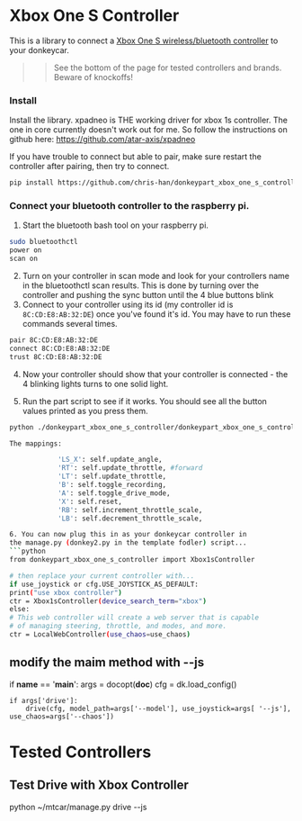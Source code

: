 
# Xbox One S Controller
This is a library to connect a [Xbox One S wireless/bluetooth controller](https://www.xbox.com/en-US/xbox-one/accessories/controllers/blue-wireless-controller) to your donkeycar.
 
 >> See the bottom of the page for tested controllers and brands. Beware of knockoffs!



### Install
Install the library.
xpadneo is THE working driver for xbox 1s controller. The one in core currently doesn't work out for me. So follow the instructions on github here:
https://github.com/atar-axis/xpadneo

If you have trouble to connect but able to pair, make sure restart the controller after pairing, then try to connect. 

```bash
pip install https://github.com/chris-han/donkeypart_xbox_one_s_controller
```


### Connect your bluetooth controller to the raspberry pi.
1. Start the bluetooth bash tool on your raspberry pi.
```bash
sudo bluetoothctl
power on
scan on
```

2. Turn on your controller in scan mode and look for your controllers name in the bluetoothctl scan results.  This is done by turning over the controller and pushing the sync button until the 4 blue buttons blink
3. Connect to your controller using its id (my controller id is `8C:CD:E8:AB:32:DE`) once you've found it's id. You may have to run these commands several times.
```bash
pair 8C:CD:E8:AB:32:DE
connect 8C:CD:E8:AB:32:DE
trust 8C:CD:E8:AB:32:DE
```
4. Now your controller should show that your controller is connected - the 4 blinking lights turns to one solid light.

5. Run the part script to see if it works. You should see all the button values printed as you press them.
```bash
python ./donkeypart_xbox_one_s_controller/donkeypart_xbox_one_s_controller/part.py log

The mappings:

            'LS_X': self.update_angle,
            'RT': self.update_throttle, #forward
            'LT': self.update_throttle,
            'B': self.toggle_recording,
            'A': self.toggle_drive_mode,
            'X': self.reset,            
            'RB': self.increment_throttle_scale, 
            'LB': self.decrement_throttle_scale,

6. You can now plug this in as your donkeycar controller in
the manage.py (donkey2.py in the template fodler) script...
```python
from donkeypart_xbox_one_s_controller import Xbox1sController 

# then replace your current controller with...
if use_joystick or cfg.USE_JOYSTICK_AS_DEFAULT: 
print("use xbox controller") 
ctr = Xbox1sController(device_search_term="xbox") 
else: 
# This web controller will create a web server that is capable 
# of managing steering, throttle, and modes, and more. 
ctr = LocalWebController(use_chaos=use_chaos) 


```
## modify the __maim__ method with --js
if __name__ == '__main__':
    args = docopt(__doc__)
    cfg = dk.load_config()

    if args['drive']:
        drive(cfg, model_path=args['--model'], use_joystick=args[ '--js'], use_chaos=args['--chaos'])



# Tested Controllers

## Test Drive with Xbox Controller

python ~/mtcar/manage.py drive --js

```
